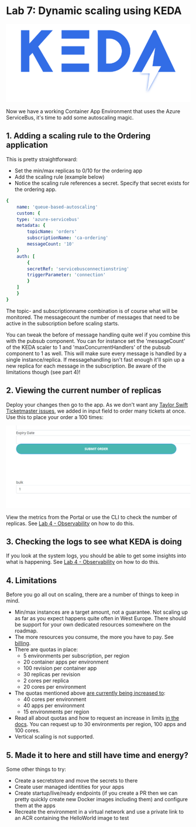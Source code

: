 # Lab 7: Dynamic scaling using KEDA

![Keda](img/keda.png)

Now we have a working Container App Environment that uses the Azure ServiceBus, it's time to add some autoscaling magic.

## 1. Adding a scaling rule to the Ordering application

This is pretty straightforward:

- Set the min/max replicas to 0/10 for the ordering app
- Add the scaling rule (example below)
- Notice the scaling rule references a secret. Specify that secret exists for the ordering app.

```yaml
{
    name: 'queue-based-autoscaling'
    custom: {
    type: 'azure-servicebus'
    metadata: {
        topicName: 'orders'
        subscriptionName: 'ca-ordering'
        messageCount: '10'
    }
    auth: [
        {
        secretRef: 'servicebusconnectionstring'
        triggerParameter: 'connection'
        }
    ]
    }
}
```

The topic- and subscriptionname combination is of course what will be monitored. The messagecount the number of messages that need to be active in the subscription before scaling starts.

You can tweak the before of message handling quite wel if you combine this with the pubsub component. You can for instance set the 'messageCount' of the KEDA scaler to 1 and 'maxConcurrentHandlers' of the pubsub component to 1 as well.
This will make sure every message is handled by a single instance/replica. If messagehandling isn't fast enough it'll spin up a new replica for each message in the subscription. Be aware of the limitations though (see part 4)!

## 2. Viewing the current number of replicas

Deploy your changes then go to the app. As we don't want any [Taylor Swift Ticketmaster issues](https://www.nbcnews.com/pop-culture/pop-culture-news/taylor-swift-says-watching-ticketmaster-fiasco-excruciating-rcna57897), we added in input field to order many tickets at once. Use this to place your order a 100 times:

![Bulk ordering](img/bulkorder.png)

View the metrics from the Portal or use the CLI to check the number of replicas. See [Lab 4 - Observability](/labs/observability.md) on how to do this.

## 3. Checking the logs to see what KEDA is doing

If you look at the system logs, you should be able to get some insights into what is happening. See [Lab 4 - Observability](/labs/observability.md) on how to do this.

## 4. Limitations

Before you go all out on scaling, there are a number of things to keep in mind.

- Min/max instances are a target amount, not a guarantee. Not scaling up as far as you expect happens quite often in West Europe. There should be support for your own dedicated resources somewhere on the roadmap.
- The more resources you consume, the more you have to pay. See [billing](https://learn.microsoft.com/en-us/azure/container-apps/billing).
- There are quotas in place:
  - 5 environments per subscription, per region
  - 20 container apps per environment
  - 100 revision per container app
  - 30 replicas per revision
  - 2 cores per replica
  - 20 cores per environment
- The quotas mentioned above [are currently being increased to](https://github.com/microsoft/azure-container-apps/issues/503):
  - 40 cores per environment
  - 40 apps per environment
  - 15 environments per region
- Read all about quotas and how to request an increase in limits [in the docs](https://learn.microsoft.com/en-us/azure/container-apps/quotas). You can request up to 30 environments per region, 100 apps and 100 cores.
- Vertical scaling is not supported.

## 5. Made it to here and still have time and energy?

Some other things to try:

- Create a secretstore and move the secrets to there
- Create user managed identities for your apps
- Create startup/live/ready endpoints (if you create a PR then we can pretty quickly create new Docker images including them) and configure them at the apps
- Recreate the environment in a virtual network and use a private link to an ACR containing the HelloWorld image to test
